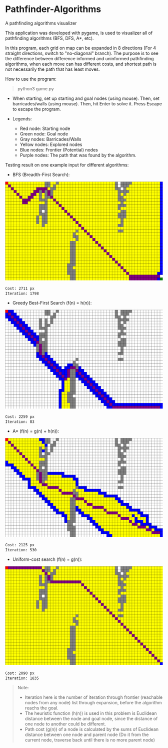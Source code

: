 # Pathfinder-Algorithms
A pathfinding algorithms visualizer

This application was developed with pygame, is used to visualizer all of pathfinding algorithms (BFS, DFS, A*, etc).

In this program, each grid on map can be expanded in 8 directions (For 4 straight directions, switch to "no-diagonal" branch). The purpose is to see the difference between difference informed and uninformed pathfinding algorithms, when each move can has different costs, and shortest path is not necessarily the path that has least moves.

How to use the program:

> python3 game.py

- When starting, set up starting and goal nodes (using mouse). Then, set barricades/walls (using mouse). Then, hit Enter to solve it. Press Escape to escape the program.
- Legends:

    - Red node: Starting node
    - Green node: Goal node
    - Gray nodes: Barricades/Walls
    - Yellow nodes: Explored nodes
    - Blue nodes: Frontier (Potential) nodes
    - Purple nodes: The path that was found by the algorithm.

Testing result on one example input for different algorithms:

- BFS (Breadth-First Search):

![Visualize](https://github.com/HenryNg101/Pathfinder-Algorithms/blob/master/Images/BFS.png)

    Cost: 2711 px
    Iteration: 1798

- Greedy Best-First Search (f(n) = h(n)):

![Visualize](https://github.com/HenryNg101/Pathfinder-Algorithms/blob/master/Images/Greedy%20Best-First%20Search.png)

    Cost: 2259 px
    Iteration: 83

- A* (f(n) = g(n) + h(n)):

![Visualize](https://github.com/HenryNg101/Pathfinder-Algorithms/blob/master/Images/A*.png)

    Cost: 2125 px
    Iteration: 530

- Uniform-cost search (f(n) = g(n)):

![Visualize](https://github.com/HenryNg101/Pathfinder-Algorithms/blob/master/Images/Uniform-cost%20Search.png)

    Cost: 2090 px
    Iteration: 1835

> Note: 
> - Iteration here is the number of iteration through frontier (reachable nodes from any node) list through expansion, before the algorithm reachs the goal.
> - The heuristic function (h(n)) is used in this problem is Euclidean distance between the node and goal node, since the distance of one node to another could be different.
> - Path cost (g(n)) of a node is calculated by the sums of Euclidean distance between one node and parent node (Do it from the current node, traverse back until there is no more parent node)

